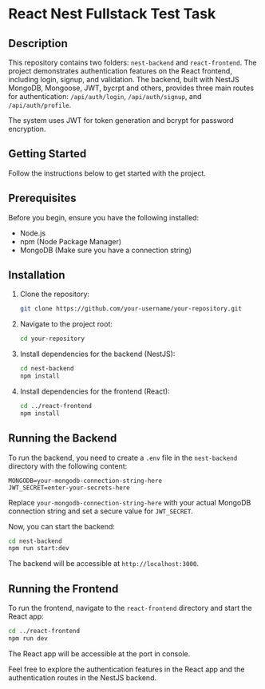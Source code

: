 # React Nest Fullstack Test Task
## Description

This repository contains two folders: `nest-backend` and `react-frontend`. The project demonstrates authentication features on the React frontend, including login, signup, and validation. The backend, built with NestJS MongoDB, Mongoose, JWT, bycrpt and others, provides three main routes for authentication: `/api/auth/login`, `/api/auth/signup`, and `/api/auth/profile`.

The system uses JWT for token generation and bcrypt for password encryption.

## Getting Started

Follow the instructions below to get started with the project.

## Prerequisites

Before you begin, ensure you have the following installed:

- Node.js
- npm (Node Package Manager)
- MongoDB (Make sure you have a connection string)

## Installation

1. Clone the repository:

   ```bash
   git clone https://github.com/your-username/your-repository.git
   ```

2. Navigate to the project root:

   ```bash
   cd your-repository
   ```

3. Install dependencies for the backend (NestJS):

   ```bash
   cd nest-backend
   npm install
   ```

4. Install dependencies for the frontend (React):

   ```bash
   cd ../react-frontend
   npm install
   ```

## Running the Backend

To run the backend, you need to create a `.env` file in the `nest-backend` directory with the following content:

```env
MONGODB=your-mongodb-connection-string-here
JWT_SECRET=enter-your-secrets-here
```

Replace `your-mongodb-connection-string-here` with your actual MongoDB connection string and set a secure value for `JWT_SECRET`.

Now, you can start the backend:

```bash
cd nest-backend
npm run start:dev
```

The backend will be accessible at `http://localhost:3000`.

## Running the Frontend

To run the frontend, navigate to the `react-frontend` directory and start the React app:

```bash
cd ../react-frontend
npm run dev
```

The React app will be accessible at the port in console.

Feel free to explore the authentication features in the React app and the authentication routes in the NestJS backend.

